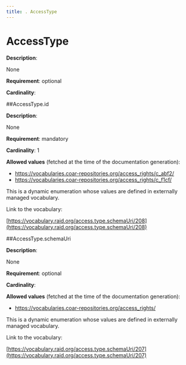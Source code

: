```yaml
---
title: . AccessType 
---
```

# AccessType

**Description**:

None

**Requirement**:
optional



**Cardinality**:








##AccessType.id

**Description**:

None

**Requirement**:
mandatory



**Cardinality**:
1







**Allowed values** (fetched at the time of the documentation generation):

* https://vocabularies.coar-repositories.org/access_rights/c_abf2/
* https://vocabularies.coar-repositories.org/access_rights/c_f1cf/


This is a dynamic enumeration whose values are defined in externally managed vocabulary. 

Link to the vocabulary:

[https://vocabulary.raid.org/access.type.schemaUri/208](https://vocabulary.raid.org/access.type.schemaUri/208)










 





 





##AccessType.schemaUri

**Description**:

None

**Requirement**:
optional



**Cardinality**:







**Allowed values** (fetched at the time of the documentation generation):

* https://vocabularies.coar-repositories.org/access_rights/


This is a dynamic enumeration whose values are defined in externally managed vocabulary. 

Link to the vocabulary:

[https://vocabulary.raid.org/access.type.schemaUri/207](https://vocabulary.raid.org/access.type.schemaUri/207)










 





 


